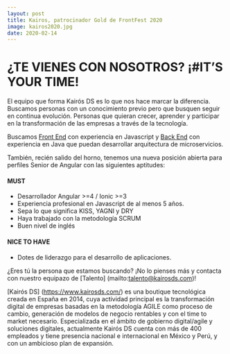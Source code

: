 ```yaml
---
layout: post
title: Kairos, patrocinador Gold de FrontFest 2020
image: kairos2020.jpg
date: 2020-02-14
---
```

 


# ¿TE VIENES CON NOSOTROS? ¡#IT’S YOUR TIME!


El equipo que forma Kairós DS es lo que nos hace marcar la diferencia. Buscamos personas con un conocimiento previo pero que busquen seguir en continua evolución. Personas que quieran crecer, aprender y participar en la transformación de las empresas a través de la tecnología. 

Buscamos [Front End](https://www.kairosds.com/offert-details.html?id=2) con experiencia en Javascript  y [Back End](https://www.kairosds.com/offert-details.html?id=3) con experiencia en Java que puedan desarrollar arquitectura de microservicios. 

También, recién salido del horno, tenemos una nueva posición abierta para perfiles Senior de Angular con las siguientes aptitudes: 

#### MUST
* Desarrollador Angular >=4 / Ionic >=3
* Experiencia profesional en Javascript de al menos 5 años.
* Sepa lo que significa KISS, YAGNI y DRY
* Haya trabajado con la metodología SCRUM
* Buen nivel de inglés

#### NICE TO HAVE
* Dotes de liderazgo para el desarrollo de aplicaciones.

¿Eres tú la persona que estamos buscando? ¡No lo pienses más y contacta con nuestro equipazo de [Talento] (mailto:talento@kairosds.com)!

[Kairós DS] (https://www.kairosds.com/) es una boutique tecnológica creada en España en 2014, cuya actividad principal es la transformación digital de empresas basadas en la metodología AGILE como proceso de cambio, generación de modelos de negocio rentables y con el time to market necesario. 
Especializada en el ámbito de gobierno digital/agile y soluciones digitales, actualmente Kairós DS cuenta con más de 400 empleados y tiene presencia nacional e internacional en México y Perú, y con un ambicioso plan de expansión.
